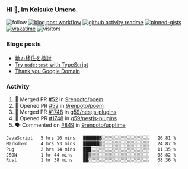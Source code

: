### Hi 👋, Im Keisuke Umeno.

<!--
**9renpoto/9renpoto** is a ✨ _special_ ✨ repository because its `README.md` (this file) appears on your GitHub profile.

Here are some ideas to get you started:

- 🔭 I’m currently working on ...
- 🌱 I’m currently learning ...
- 👯 I’m looking to collaborate on ...
- 🤔 I’m looking for help with ...
- 💬 Ask me about ...
- 📫 How to reach me: ...
- 😄 Pronouns: ...
- ⚡ Fun fact: ...
-->

![follow](https://img.shields.io/github/followers/9renpoto?label=Follow&style=social)
[![blog post workflow](https://github.com/9renpoto/9renpoto/actions/workflows/blog.yml/badge.svg)](https://github.com/9renpoto/9renpoto/actions/workflows/blog.yml)
[![github activity readme](https://github.com/9renpoto/9renpoto/actions/workflows/activity.yml/badge.svg)](https://github.com/9renpoto/9renpoto/actions/workflows/activity.yml)
[![pinned-gists](https://github.com/9renpoto/9renpoto/actions/workflows/pin-gist.yml/badge.svg)](https://github.com/9renpoto/9renpoto/actions/workflows/pin-gist.yml)
[![wakatime](https://github.com/9renpoto/9renpoto/actions/workflows/waka-readme-status.yml/badge.svg)](https://github.com/9renpoto/9renpoto/actions/workflows/waka-readme-status.yml)
![visitors](https://komarev.com/ghpvc/?username=9renpoto&label=Profile%20views&color=0e75b6&style=flat)

### Blogs posts

<!-- BLOG-POST-LIST:START -->
- [地方移住を検討](https://9renpoto.win/entry/2023/09/09/migration-plan)
- [Try `node:test` with TypeScript](https://9renpoto.win/entry/2023/07/23/node-test-runner)
- [Thank you Google Domain](https://9renpoto.win/entry/2023/07/08/new-domain)
<!-- BLOG-POST-LIST:END -->

### Activity

<!--START_SECTION:activity-->
1. 🎉 Merged PR [#52](https://github.com/9renpoto/poem/pull/52) in [9renpoto/poem](https://github.com/9renpoto/poem)
2. 💪 Opened PR [#52](https://github.com/9renpoto/poem/pull/52) in [9renpoto/poem](https://github.com/9renpoto/poem)
3. 🎉 Merged PR [#1748](https://github.com/g59/nestjs-plugins/pull/1748) in [g59/nestjs-plugins](https://github.com/g59/nestjs-plugins)
4. 💪 Opened PR [#1748](https://github.com/g59/nestjs-plugins/pull/1748) in [g59/nestjs-plugins](https://github.com/g59/nestjs-plugins)
5. 🗣 Commented on [#849](https://github.com/9renpoto/upptime/issues/849#issuecomment-1805697163) in [9renpoto/upptime](https://github.com/9renpoto/upptime)
<!--END_SECTION:activity-->

<!--START_SECTION:waka-->

```txt
JavaScript   5 hrs 16 mins   ██████▓░░░░░░░░░░░░░░░░░░   26.81 %
Markdown     4 hrs 53 mins   ██████▒░░░░░░░░░░░░░░░░░░   24.87 %
Pug          2 hrs 14 mins   ███░░░░░░░░░░░░░░░░░░░░░░   11.35 %
JSON         1 hr 44 mins    ██▒░░░░░░░░░░░░░░░░░░░░░░   08.82 %
Rust         1 hr 38 mins    ██░░░░░░░░░░░░░░░░░░░░░░░   08.36 %
```

<!--END_SECTION:waka-->
